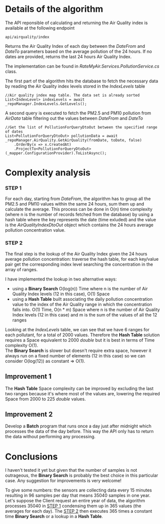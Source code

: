 # Details of the algorithm

The API reponsible of calculating and returning the Air Quality index is available at the following endpoint

```
api/airquality/index
```

Returns the Air Quality Index of each day between the *DateFrom* and *DateTo* parameters based on the average pollution of the 24 hours. If no dates are provided, returns the last 24 hours Air Quality Index.  

The implementation can be found in *RateMyAir.Services.PollutionService.cs* class.

The first part of the algorithm hits the database to fetch the necessary data by reading the Air Quality index levels stored in the *IndexLevels* table

```
//Air quality index map table. The data set is already sorted
List<IndexLevel> indexLevels = await _repoManager.IndexLevels.GetLevels();
```

A second query is executed to fetch the PM2.5 and PM10 pollution from *AirData* table filtering out the values between *DateFrom* and *DateTo*

```
//Get the list of PollutionForQueryDtoOut between the specified range of dates
List<PollutionForQueryDtoOut> pollutionData = await _repoManager.AirQuality.GetAirQuality(fromDate, toDate, false)
    .OrderBy(x => x.CreatedAt)
    .ProjectTo<PollutionForQueryDtoOut>(_mapper.ConfigurationProvider).ToListAsync();
```
# Complexity analysis

### STEP 1
For each day, starting from *DateFrom*, the algorithm has to group all the PM2.5 and PM10 values within the same 24 hours, sum them up and calculate the average. This process can be done in O(n) time complexity (where n is the number of records fetched from the database) by using a hash table where the key represents the date (time exluded) and the value is the *AirQualityIndexDtoOut* object which contains the 24 hours average pollution concentration value.  

### STEP 2
The final step is the lookup of the Air Quality Index given the 24 hours average pollution concentration: traverse the hash table, for each key/value pair get the corresponding index level searching the concentration in the array of ranges. 

I have implemented the lookup in two alternative ways: 

* using a **Binary Search** O(log(n)) Time where n is the number of Air Quality Index levels (12 in this case), O(1) Space
* using a **Hash Table** built associating the daily pollution concentration value to the index of the Air Quality range in which the concentration falls into. O(1) Time, O(n * m) Space where n is the number of Air Quality Index levels (12 in this case) and m is the sum of the values of all the 12 ranges

Looking at the *IndexLevels* table, we can see that we have 6 ranges for each pollutant, for a total of 2000 values. Therefore the **Hash Table** solution requires a Space equivalent to 2000 *double* but it is best in terms of Time complexity O(1).  
The **Binary Search** is slower but doesn't require extra space, however it always run on a fixed number of elements (12 in this case) so we can consider O(log(12)) as constant => O(1).

## Improvement 1

The **Hash Table** Space complexity can be improved by excluding the last two ranges because it's where most of the values are, lowering the required Space from 2000 to 225 *double* values. 

## Improvement 2

Develop a **Batch** program that runs once a day just after midnight which processes the data of the day before. This way the API only has to return the data without performing any processing.

# Conclusions

I haven't tested it yet but given that the number of samples is not outrageous, the **Binary Search** is probably the best choice in this particular case. Any suggestion for improvements is very welcome!

To give some numbers: the sensors are collecting data every 15 minutes resulting in 96 samples per day that means 35040 samples in one year. Let's suppose the Client request an entire year of data, the algorithm processes 35040 in [STEP 1](#step-1) condensing them up in 365 values (the averages for each day). The [STEP 2](#step-2) then executes 365 times a constant time **Binary Search** or a lookup in a **Hash Table**.
